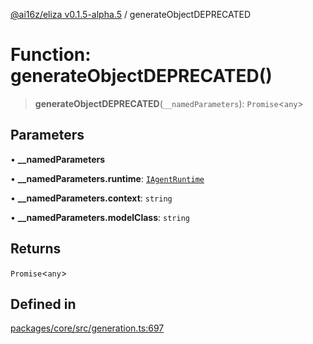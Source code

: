 [@ai16z/eliza v0.1.5-alpha.5](../index.md) / generateObjectDEPRECATED

# Function: generateObjectDEPRECATED()

> **generateObjectDEPRECATED**(`__namedParameters`): `Promise`\<`any`\>

## Parameters

• **\_\_namedParameters**

• **\_\_namedParameters.runtime**: [`IAgentRuntime`](../interfaces/IAgentRuntime.md)

• **\_\_namedParameters.context**: `string`

• **\_\_namedParameters.modelClass**: `string`

## Returns

`Promise`\<`any`\>

## Defined in

[packages/core/src/generation.ts:697](https://github.com/roschler/eliza/blob/main/packages/core/src/generation.ts#L697)
